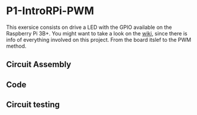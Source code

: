 # P1-IntroRPi-PWM

This exersice consists on drive a LED with the GPIO available on the Raspberry Pi 3B+. You might want to take a look on the [wiki](https://github.com/clases-julio/p1-introrpi-pwm-dgarciac2021/wiki), since there is info of everything involved on this project. From the board itslef to the PWM method.

## Circuit Assembly

## Code

## Circuit testing
